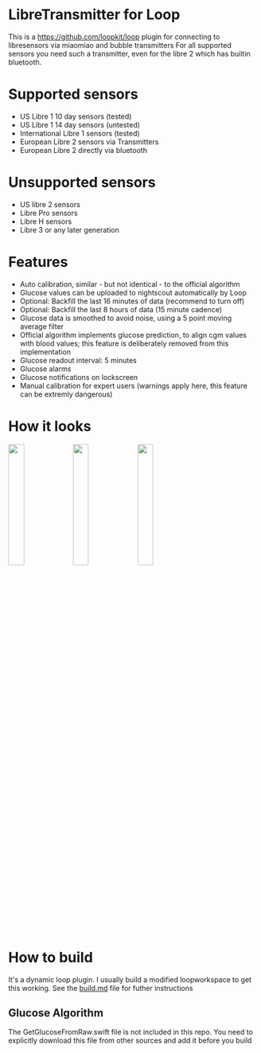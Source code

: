 # LibreTransmitter for Loop
This is a https://github.com/loopkit/loop plugin for connecting to libresensors via miaomiao and bubble transmitters
For all supported sensors you need such a transmitter, even for the libre 2 which has builtin bluetooth. 

# Supported sensors
* US Libre 1 10 day sensors (tested)
* US Libre 1 14 day sensors (untested)
* International Libre 1 sensors (tested)
* European Libre 2 sensors via Transmitters
* European Libre 2 directly via bluetooth

# Unsupported sensors
* US libre 2 sensors
* Libre Pro sensors
* Libre H sensors
* Libre 3 or any later generation

# Features
* Auto calibration, similar - but not identical - to the official algorithm
* Glucose values can be uploaded to nightscout automatically by Loop
* Optional: Backfill the last 16 minutes of data (recommend to turn off)
* Optional: Backfill the last 8 hours of data (15 minute cadence)
* Glucose data is smoothed to avoid noise, using a 5 point moving average filter
* Official algorithm implements glucose prediction, to align cgm values with blood values; this feature is deliberately removed from this implementation
* Glucose readout interval: 5 minutes
* Glucose alarms
* Glucose notifications on lockscreen
* Manual calibration for expert users (warnings apply here, this feature can be extremly dangerous)

# How it looks

<img src="IMG_0888.png" width="25%"> <img src="IMG_0889.png" width="25%"> <img src="IMG_0890.png" width="25%">


# How to build
It's a dynamic loop plugin. I usually build a modified loopworkspace to get this working. See the [build.md](./build.md) file for futher instructions

## Glucose Algorithm
The GetGlucoseFromRaw.swift file is not included in this repo. You need to explicitly download this file from other sources and add it before you build

